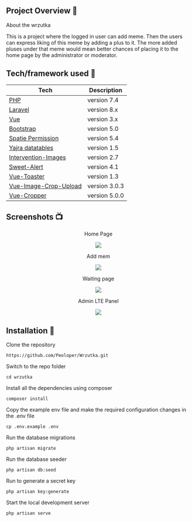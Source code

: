 
## Project Overview 🎉
About the wrzutka 

This is a project where the logged in user can add meme. Then the users can express liking of this meme by adding a plus to it. The more added pluses under that meme would mean better chances of placing it to the home page by the administrator or moderator.

## Tech/framework used 🔧

| Tech                                                    | Description                              |
| ------------------------------------------------------- | ---------------------------------------- |
| [PHP](https://www.php.net/docs.php)                           | version 7.4   |
| [Laravel](https://laravel.com/docs/8.x/readme)                           | version 8.x   |
| [Vue](https://vuejs.org/guide/introduction.html)                           | version 3.x   |
| [Bootstrap](https://getbootstrap.com/docs/5.0/getting-started/introduction/)                           | version 5.0   |
| [Spatie Permission ](https://spatie.be/docs/laravel-permission/v5/introduction)                           | version 5.4   |
| [Yajra datatables](https://datatables.yajrabox.com/starter)                           | version 1.5   |
| [Intervention-Images](https://image.intervention.io/v2)                           | version 2.7   |
| [Sweet-Alert](https://github.com/realrashid/sweet-alert)                           | version 4.1   |
| [Vue-Toaster](https://www.npmjs.com/package/@meforma/vue-toaster/v/1.3.0)                           | version 1.3   |
| [Vue-Image-Crop-Upload](https://www.npmjs.com/package/vue-image-crop-upload)                           | version 3.0.3   |
| [Vue-Cropper](https://www.npmjs.com/package/vue-cropperjs)                           | version 5.0.0   |


## Screenshots 📺

<p align="center">
Home Page
</p>

<p align = "center">
<img src="https://user-images.githubusercontent.com/82052456/158614167-a706e33d-409f-45e2-8bf2-3c26b1ae8d60.PNG">
</p>


<p align="center">Add mem </p>

<p align="center">

<img src="https://user-images.githubusercontent.com/82052456/158614279-337e6b83-6043-4533-8bd8-52dbfd7ab822.PNG">
</p>


<p align="center">Waiting page </p>

<p align="center">

<img src="https://user-images.githubusercontent.com/82052456/158614297-e8b1bd81-3d79-4a93-8081-394d6dec29d2.PNG">
</p>

<p align="center">Admin LTE Panel </p>

<p align="center">

<img src="https://user-images.githubusercontent.com/82052456/158614312-15f1efe0-28e0-4c30-a594-b4bb01ab714b.PNG">
</p>

## Installation 💾
Clone the repository

    https://github.com/Peoloper/Wrzutka.git

Switch to the repo folder

    cd wrzutka

Install all the dependencies using composer

    composer install

Copy the example env file and make the required configuration changes in the .env file

    cp .env.example .env

Run the database migrations

    php artisan migrate

Run the database seeder

    php artisan db:seed

Run to generate a secret key

    php artisan key:generate

Start the local development server

    php artisan serve

